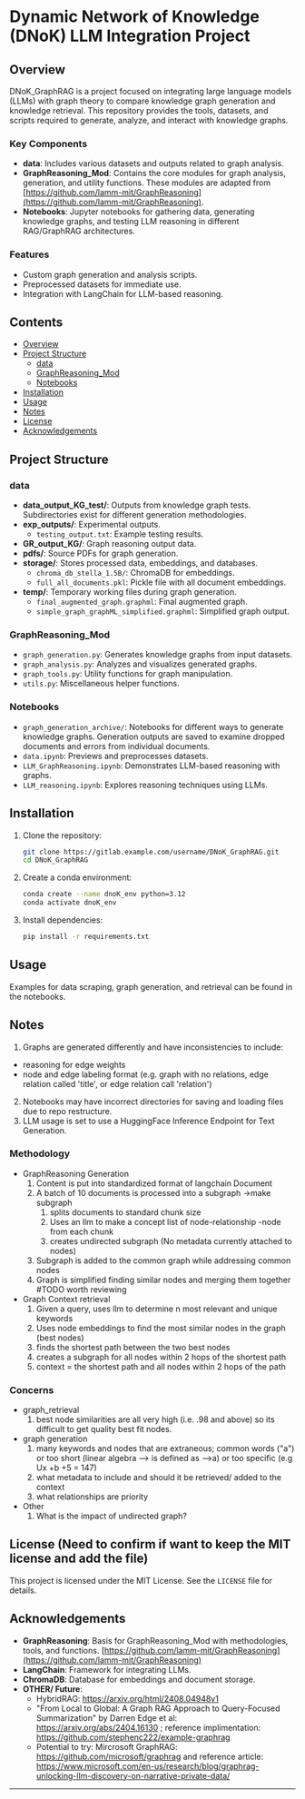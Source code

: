# Dynamic Network of Knowledge (DNoK) LLM Integration Project

## Overview

DNoK\_GraphRAG is a project focused on integrating large language models (LLMs) with graph theory to compare knowledge graph generation and knowledge retrieval. This repository provides the tools, datasets, and scripts required to generate, analyze, and interact with knowledge graphs.

### Key Components

- **data**: Includes various datasets and outputs related to graph analysis.
- **GraphReasoning\_Mod**: Contains the core modules for graph analysis, generation, and utility functions. These modules are adapted from [https://github.com/lamm-mit/GraphReasoning](https://github.com/lamm-mit/GraphReasoning).
- **Notebooks**: Jupyter notebooks for gathering data, generating knowledge graphs, and testing LLM reasoning in different RAG/GraphRAG architectures.

### Features

- Custom graph generation and analysis scripts.
- Preprocessed datasets for immediate use.
- Integration with LangChain for LLM-based reasoning.

## Contents

- [Overview](#overview)
- [Project Structure](#project-structure)
  - [data](#data)
  - [GraphReasoning\_Mod](#graphreasoning_mod)
  - [Notebooks](#notebooks)
- [Installation](#installation)
- [Usage](#usage)
- [Notes](#notes)
- [License](#license)
- [Acknowledgements](#acknowledgements)

## Project Structure

### data

- **data\_output\_KG\_test/**: Outputs from knowledge graph tests. Subdirectories exist for different generation methodologies.
- **exp\_outputs/**: Experimental outputs.
  - `testing_output.txt`: Example testing results.
- **GR\_output\_KG/**: Graph reasoning output data.
- **pdfs/**: Source PDFs for graph generation.
- **storage/**: Stores processed data, embeddings, and databases.
  - `chroma_db_stella_1.5B/`: ChromaDB for embeddings.
  - `full_all_documents.pkl`: Pickle file with all document embeddings.
- **temp/**: Temporary working files during graph generation.
  - `final_augmented_graph.graphml`: Final augmented graph.
  - `simple_graph_graphML_simplified.graphml`: Simplified graph output.

### GraphReasoning\_Mod

- `graph_generation.py`: Generates knowledge graphs from input datasets.
- `graph_analysis.py`: Analyzes and visualizes generated graphs.
- `graph_tools.py`: Utility functions for graph manipulation.
- `utils.py`: Miscellaneous helper functions.

### Notebooks

- `graph_generation_archive/`: Notebooks for different ways to generate knowledge graphs. Generation outputs are saved to examine dropped documents and errors from individual documents.
- `data.ipynb`: Previews and preprocesses datasets.
- `LLM_GraphReasoning.ipynb`: Demonstrates LLM-based reasoning with graphs.
- `LLM_reasoning.ipynb`: Explores reasoning techniques using LLMs.

## Installation

1. Clone the repository:

   ```bash
   git clone https://gitlab.example.com/username/DNoK_GraphRAG.git
   cd DNoK_GraphRAG
   ```

2. Create a conda environment:

   ```bash
   conda create --name dnoK_env python=3.12
   conda activate dnoK_env
   ```

3. Install dependencies:

   ```bash
   pip install -r requirements.txt
   ```

## Usage

Examples for data scraping, graph generation, and retrieval can be found in the notebooks.

## Notes

1. Graphs are generated differently and have inconsistencies to include:
  - reasoning for edge weights
  - node and edge labeling format (e.g. graph with no relations, edge relation called 'title', or edge relation call 'relation')
2. Notebooks may have incorrect directories for saving and loading files due to repo restructure.
3. LLM usage is set to use a HuggingFace Inference Endpoint for Text Generation.  

### Methodology
- GraphReasoning Generation
    1. Content is put into standardized format of langchain Document
    2. A batch of 10 documents is processed into a subgraph
      ->make subgraph
          1. splits documents to standard chunk size
          2. Uses an llm to make a concept list of node-relationship -node from each chunk
          3. creates undirected subgraph (No metadata currently attached to nodes)
    3. Subgraph is added to the common graph while addressing common nodes
    4. Graph is simplified finding similar nodes and merging them together #TODO worth reviewing 
- Graph Context retrieval
    1. Given a query, uses llm to determine n most relevant and unique keywords
    2. Uses node embeddings to find the most similar nodes in the graph (best nodes)
    3. finds the shortest path between the two best nodes
    4. creates a subgraph for all nodes within 2 hops of the shortest path
    5. context = the shortest path and all nodes within 2 hops of the path


### Concerns
- graph_retrieval
    1. best node similarities are all very high (i.e. .98 and above) so its difficult to get quality best fit nodes.
- graph generation
    1. many keywords and nodes that are extraneous; common words ("a") or too short (linear algebra --> is defined as -->a) or too specific (e.g Ux +b +5 = 147)
    2. what metadata to include and should it be retrieved/ added to the context
    4. what relationships are priority
- Other
  1. What is the impact of undirected graph?


## License (Need to confirm if want to keep the MIT license and add the file)

This project is licensed under the MIT License. See the `LICENSE` file for details.

## Acknowledgements

- **GraphReasoning**: Basis for GraphReasoning\_Mod with methodologies, tools, and functions. [https://github.com/lamm-mit/GraphReasoning](https://github.com/lamm-mit/GraphReasoning)
- **LangChain**: Framework for integrating LLMs.
- **ChromaDB**: Database for embeddings and document storage.
- **OTHER/ Future**: 
  - HybridRAG: https://arxiv.org/html/2408.04948v1 
  - "From Local to Global: A Graph RAG Approach to Query-Focused Summarization" by Darren Edge et al: https://arxiv.org/abs/2404.16130 ; reference implimentation: https://github.com/stephenc222/example-graphrag 
  - Potential to try: Mircrosoft GraphRAG: https://github.com/microsoft/graphrag and reference article: https://www.microsoft.com/en-us/research/blog/graphrag-unlocking-llm-discovery-on-narrative-private-data/

---

